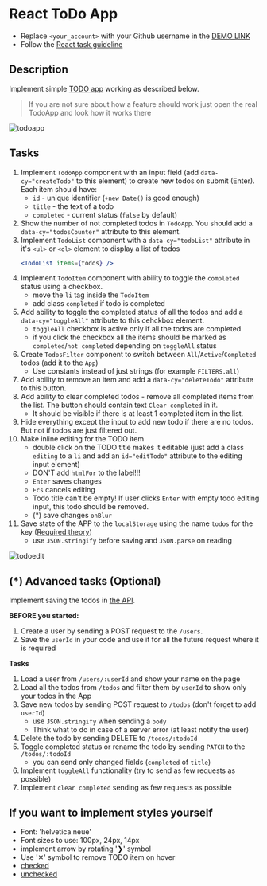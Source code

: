 # React ToDo App
- Replace `<your_account>` with your Github username in the [DEMO LINK](https://DimaBrushnivskyi.github.io/react_todo-app/)
- Follow the [React task guideline](https://github.com/mate-academy/react_task-guideline#react-tasks-guideline)

## Description
Implement simple [TODO app](http://todomvc.com/examples/vanillajs/) working as described below.

> If you are not sure about how a feature should work just open the real TodoApp and look how it works there

![todoapp](./description/todoapp.gif)

## Tasks
1. Implement `TodoApp` component with an input field (add `data-cy="createTodo"` to this element) to create new todos on submit (Enter). Each item should have:
    - `id` - unique identifier (`+new Date()` is good enough)
    - `title` - the text of a todo
    - `completed` - current status (`false` by default)
1. Show the number of not completed todos in `TodoApp`. You should add a `data-cy="todosCounter"` attribute to this element. 
1. Implement `TodoList` component with a `data-cy="todoList"` attribute in it's `<ul>` or `<ol>` element to display a list of todos
    ```jsx harmony
    <TodoList items={todos} />
    ```
1. Implement `TodoItem` component with ability to toggle the `completed` status using a checkbox.
    - move the `li` tag inside the `TodoItem`
    - add class `completed` if todo is completed
1. Add ability to toggle the completed status of all the todos and add a `data-cy="toggleAll"` attribute to this cehckbox element.
    - `toggleAll` checkbox is active only if all the todos are completed
    - if you click the checkbox all the items should be marked as `completed`/`not completed` depending on `toggleAll` status
1. Create `TodosFilter` component to switch between `All`/`Active`/`Completed` todos (add it to the `App`)
    - Use constants instead of just strings (for example `FILTERS.all`)
1. Add ability to remove an item and add a `data-cy="deleteTodo"` attribute to this button.
1. Add ability to clear completed todos - remove all completed items from the list. The button should contain text `Clear completed` in it.
    - It should be visible if there is at least 1 completed item in the list. 
1. Hide everything except the input to add new todo if there are no todos. But not if todos are just filtered out.
1. Make inline editing for the TODO item
    - double click on the TODO title makes it editable (just add a class `editing` to a `li` and add an `id="editTodo"` attribute to the editing input element)
    - DON'T add `htmlFor` to the label!!!
    - `Enter` saves changes
    - `Ecs` cancels editing
    - Todo title can't be empty! If user clicks `Enter` with empty todo editing input, this todo should be removed.
    - (*) save changes `onBlur`
1. Save state of the APP to the `localStorage` using the name `todos` for the key ([Required theory](https://javascript.info/localstorage))
    - use `JSON.stringify` before saving and `JSON.parse` on reading

![todoedit](./description/edittodo.gif)

## (*) Advanced tasks (Optional)
Implement saving the todos in [the API](https://mate-academy.github.io/fe-students-api/).

**BEFORE you started:**
1. Create a user by sending a POST request to the `/users`.
1. Save the `userId` in your code and use it for all the future request where it is required

**Tasks**
1. Load a user from `/users/:userId` and show your name on the page
1. Load all the todos from `/todos` and filter them by `userId` to show only your todos in the App
1. Save new todos by sending POST request to `/todos` (don't forget to add `userId`)
    - use `JSON.stringify` when sending a `body`
    - Think what to do in case of a server error (at least notify the user)
1. Delete the todo by sending DELETE to `/todos/:todoId`
1. Toggle completed status or rename the todo by sending `PATCH` to the `/todos/:todoId`
    - you can send only changed fields (`completed` of `title`)
1. Implement `toggleAll` functionality (try to send as few requests as possible)
1. Implement `clear completed` sending as few requests as possible

##  If you want to implement styles yourself
- Font: 'helvetica neue'
- Font sizes to use: 100px, 24px, 14px
- implement arrow by rotating '❯' symbol
- Use '✕' symbol to remove TODO item on hover
- [checked](./public/icons/checked.svg)
- [unchecked](./public/icons/unchecked.svg)
